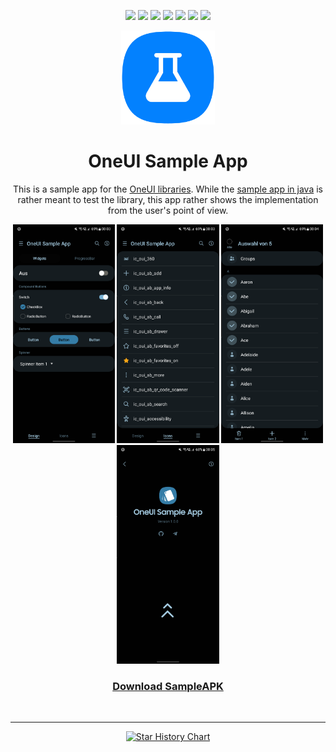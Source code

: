 <!--suppress CheckImageSize -->
<div style="text-align: center;">

[![](https://img.shields.io/website?down_color=red&down_message=offline&up_color=blue&up_message=online&url=https%3A%2F%2Fwww.leonard-lemke.com)](https://www.leonard-lemke.com/rr)
[![](https://img.shields.io/github/last-commit/Lemkinator/OneUI-Sample-App)](https://github.com/Lemkinator/OneUI-Sample-App/commits/)
[![](https://img.shields.io/github/issues-raw/Lemkinator/OneUI-Sample-App?color=%23ff4400)](https://github.com/Lemkinator/OneUI-Sample-App/issues)
[![](https://img.shields.io/github/issues-pr-raw/Lemkinator/OneUI-Sample-App?color=%23bb00bb)](https://github.com/Lemkinator/OneUI-Sample-App/pulls)
[![](https://img.shields.io/github/contributors/Lemkinator/OneUI-Sample-App)](https://github.com/Lemkinator/OneUI-Sample-App/graphs/contributors)
[![](https://img.shields.io/github/repo-size/Lemkinator/OneUI-Sample-App)](https://github.com/Lemkinator/OneUI-Sample-App)
[![](https://sloc.xyz/github/Lemkinator/OneUI-Sample-App)](https://github.com/Lemkinator/OneUI-Sample-App)


<img src="img/OneUI_Sample_App_squircle.png" height="150" alt="Icon"/>

# OneUI Sample App

This is a sample app for the <a href="https://github.com/OneUIProject">OneUI libraries</a>.
While the <a href="https://github.com/OneUIProject/oneui-design#oneui-sample-app">sample app in java</a> is rather meant to test the
library, this app rather shows the implementation from the user's point of view.

<img loading="lazy" src="img/mobile1.png" height="350" alt="Mobile 1"/>
<img loading="lazy" src="img/mobile2.png" height="350" alt="Mobile 2"/>
<img loading="lazy" src="img/mobile3.png" height="350" alt="Mobile 3"/>
<img loading="lazy" src="img/mobile4.png" height="350" alt="Mobile 4"/>

<h3>
<a href="https://github.com/Lemkinator/OneUI-Sample-App/raw/main/app/release/app-release.apk">Download SampleAPK</a>
</h3>

<br><hr>

[![Star History Chart](https://api.star-history.com/svg?repos=Lemkinator/OneUI-Sample-App&type=Date)](https://star-history.com/#Lemkinator/OneUI-Sample-App&Date)

</div>


